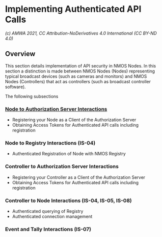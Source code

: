 
# Implementing Authenticated API Calls
_(c) AMWA 2021, CC Attribution-NoDerivatives 4.0 International (CC BY-ND 4.0)_

## Overview
This section details implementation of API security in NMOS Nodes.  In this section a distinction is made between NMOS Nodes (Nodes) representing typical broadcast devices (such as cameras and monitors) and NMOS Nodes (Controllers) that act as controllers (such as broadcast controller software).

The following subsections

### [Node to Authorization Server Interactions](./3.1-Node-Authorization-Server-#32;Interactions.md")
- Registering your Node as a Client of the Authorization Server
- Obtaining Access Tokens for Authenticated API calls including registration

### Node to Registry Interactions (IS-04)
- Authenticated Registration of Node with NMOS Registry

### Controller to Authorization Server Interactions
- Registering your Controller as a Client of the Authorization Server
- Obtaining Access Tokens for Authenticated API calls including registration

### Controller to Node Interactions (IS-04, IS-05, IS-08)
- Authenticated querying of Registry
- Authenticated connection management

### Event and Tally Interactions (IS-07)


<!--stackedit_data:
eyJoaXN0b3J5IjpbLTY4MTE3MzI5OF19
-->
